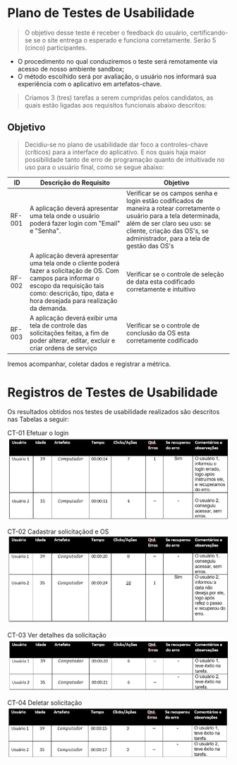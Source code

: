 # Plano de Testes de Usabilidade

>O objetivo desse teste é receber o feedback do usuário, certificando-se se o site entrega o esperado e funciona corretamente. Serão 5 (cinco) participantes. 

- O procedimento no qual conduziremos o teste será remotamente via acesso de nosso ambiente sandbox;
- O método escolhido será por avaliação, o usuário nos informará sua experiência com o aplicativo em artefatos-chave.

>Criamos 3 (tres) tarefas a serem cumpridas pelos candidatos, as quais estão ligadas aos requisitos funcionais abaixo descritos:     

## Objetivo 

> Decidiu-se no plano de usabilidade dar foco a controles-chave (críticos) para a interface do aplicativo. E nos quais haja maior possibilidade tanto de erro de programação quanto de intuitivade no uso para o usuário final, como se segue abaixo:

|ID    | Descrição do Requisito  | Objetivo|
|------|---------------------------------------------------------------------------|---------------------------------------------|
|RF-001| A aplicação deverá apresentar uma tela onde o usuário poderá fazer login com "Email" e "Senha". | Verificar se os campos senha e login estão codificados de maneira a rotear corretamente o usuário para a tela determinada, além de ser claro seu uso: se cliente, criação das OS's, se administrador, para a tela de gestão das OS's |
|RF-002| A aplicação deverá apresentar uma tela onde o cliente poderá fazer a solicitação de OS. Com campos para informar o escopo da requisição tais como: descrição, tipo, data e hora desejada para realização da demanda. | Verificar se o controle de seleção de data esta codificado corretamente e intuitivo |
|RF-003| A aplicação deverá exibir uma tela de controle das solicitações feitas, a fim de poder alterar, editar, excluir e criar ordens de serviço  |  Verificar se o controle de conclusão da OS esta corretamente codificado

Iremos acompanhar, coletar dados e registrar a métrica. 


# Registros de Testes de Usabilidade
Os resultados obtidos nos testes de usabilidade realizados são descritos nas Tabelas a seguir:

CT-01 Efetuar o login
<img src="img/rt1.png">

CT-02 Cadastrar solicitaçãod e OS
<img src="img/rt2.png">

CT-03 Ver detalhes da solicitação
<img src="img/rt3.png">

CT-04 Deletar solicitação
<img src="img/rt4.png">
